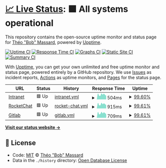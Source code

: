 # [📈 Live Status](https://tbobm.github.io/etna-uptime): <!--live status--> **🟩 All systems operational**

This repository contains the open-source uptime monitor and status page for [Théo "Bob" Massard](https://www.linkedin.com/in/tbobm/), powered by [Upptime](https://github.com/upptime/upptime).

[![Uptime CI](https://github.com/koj-co/upptime/workflows/Uptime%20CI/badge.svg)](https://github.com/koj-co/upptime/actions?query=workflow%3A%22Uptime+CI%22)
[![Response Time CI](https://github.com/koj-co/upptime/workflows/Response%20Time%20CI/badge.svg)](https://github.com/koj-co/upptime/actions?query=workflow%3A%22Response+Time+CI%22)
[![Graphs CI](https://github.com/koj-co/upptime/workflows/Graphs%20CI/badge.svg)](https://github.com/koj-co/upptime/actions?query=workflow%3A%22Graphs+CI%22)
[![Static Site CI](https://github.com/koj-co/upptime/workflows/Static%20Site%20CI/badge.svg)](https://github.com/koj-co/upptime/actions?query=workflow%3A%22Static+Site+CI%22)
[![Summary CI](https://github.com/koj-co/upptime/workflows/Summary%20CI/badge.svg)](https://github.com/koj-co/upptime/actions?query=workflow%3A%22Summary+CI%22)

With [Upptime](https://upptime.js.org), you can get your own unlimited and free uptime monitor and status page, powered entirely by a GitHub repository. We use [Issues](https://github.com/tbobm/etna-uptime/issues) as incident reports, [Actions](https://github.com/tbobm/etna-uptime/actions) as uptime monitors, and [Pages](https://tbobm.github.io/etna-uptime) for the status page.

<!--start: status pages-->
<!-- This summary is generated by Upptime (https://github.com/upptime/upptime) -->
<!-- Do not edit this manually, your changes will be overwritten -->
<!-- prettier-ignore -->
| URL | Status | History | Response Time | Uptime |
| --- | ------ | ------- | ------------- | ------ |
| <img alt="" src="https://icons.duckduckgo.com/ip3/intra.etna-alternance.net.ico" height="13"> [Intranet](https://intra.etna-alternance.net) | 🟩 Up | [intranet.yml](https://github.com/tbobm/etna-uptime/commits/HEAD/history/intranet.yml) | <details><summary><img alt="Response time graph" src="./graphs/intranet/response-time-week.png" height="20"> 504ms</summary><br><a href="https://tbobm.github.io/etna-uptime/history/intranet"><img alt="Response time 726" src="https://img.shields.io/endpoint?url=https%3A%2F%2Fraw.githubusercontent.com%2Ftbobm%2Fetna-uptime%2FHEAD%2Fapi%2Fintranet%2Fresponse-time.json"></a><br><a href="https://tbobm.github.io/etna-uptime/history/intranet"><img alt="24-hour response time 530" src="https://img.shields.io/endpoint?url=https%3A%2F%2Fraw.githubusercontent.com%2Ftbobm%2Fetna-uptime%2FHEAD%2Fapi%2Fintranet%2Fresponse-time-day.json"></a><br><a href="https://tbobm.github.io/etna-uptime/history/intranet"><img alt="7-day response time 504" src="https://img.shields.io/endpoint?url=https%3A%2F%2Fraw.githubusercontent.com%2Ftbobm%2Fetna-uptime%2FHEAD%2Fapi%2Fintranet%2Fresponse-time-week.json"></a><br><a href="https://tbobm.github.io/etna-uptime/history/intranet"><img alt="30-day response time 546" src="https://img.shields.io/endpoint?url=https%3A%2F%2Fraw.githubusercontent.com%2Ftbobm%2Fetna-uptime%2FHEAD%2Fapi%2Fintranet%2Fresponse-time-month.json"></a><br><a href="https://tbobm.github.io/etna-uptime/history/intranet"><img alt="1-year response time 707" src="https://img.shields.io/endpoint?url=https%3A%2F%2Fraw.githubusercontent.com%2Ftbobm%2Fetna-uptime%2FHEAD%2Fapi%2Fintranet%2Fresponse-time-year.json"></a></details> | <details><summary><a href="https://tbobm.github.io/etna-uptime/history/intranet">99.60%</a></summary><a href="https://tbobm.github.io/etna-uptime/history/intranet"><img alt="All-time uptime 99.19%" src="https://img.shields.io/endpoint?url=https%3A%2F%2Fraw.githubusercontent.com%2Ftbobm%2Fetna-uptime%2FHEAD%2Fapi%2Fintranet%2Fuptime.json"></a><br><a href="https://tbobm.github.io/etna-uptime/history/intranet"><img alt="24-hour uptime 100.00%" src="https://img.shields.io/endpoint?url=https%3A%2F%2Fraw.githubusercontent.com%2Ftbobm%2Fetna-uptime%2FHEAD%2Fapi%2Fintranet%2Fuptime-day.json"></a><br><a href="https://tbobm.github.io/etna-uptime/history/intranet"><img alt="7-day uptime 99.60%" src="https://img.shields.io/endpoint?url=https%3A%2F%2Fraw.githubusercontent.com%2Ftbobm%2Fetna-uptime%2FHEAD%2Fapi%2Fintranet%2Fuptime-week.json"></a><br><a href="https://tbobm.github.io/etna-uptime/history/intranet"><img alt="30-day uptime 99.73%" src="https://img.shields.io/endpoint?url=https%3A%2F%2Fraw.githubusercontent.com%2Ftbobm%2Fetna-uptime%2FHEAD%2Fapi%2Fintranet%2Fuptime-month.json"></a><br><a href="https://tbobm.github.io/etna-uptime/history/intranet"><img alt="1-year uptime 98.51%" src="https://img.shields.io/endpoint?url=https%3A%2F%2Fraw.githubusercontent.com%2Ftbobm%2Fetna-uptime%2FHEAD%2Fapi%2Fintranet%2Fuptime-year.json"></a></details>
| <img alt="" src="https://icons.duckduckgo.com/ip3/rocket.etna.io.ico" height="13"> [RocketChat](https://rocket.etna.io) | 🟩 Up | [rocket-chat.yml](https://github.com/tbobm/etna-uptime/commits/HEAD/history/rocket-chat.yml) | <details><summary><img alt="Response time graph" src="./graphs/rocket-chat/response-time-week.png" height="20"> 915ms</summary><br><a href="https://tbobm.github.io/etna-uptime/history/rocket-chat"><img alt="Response time 935" src="https://img.shields.io/endpoint?url=https%3A%2F%2Fraw.githubusercontent.com%2Ftbobm%2Fetna-uptime%2FHEAD%2Fapi%2Frocket-chat%2Fresponse-time.json"></a><br><a href="https://tbobm.github.io/etna-uptime/history/rocket-chat"><img alt="24-hour response time 979" src="https://img.shields.io/endpoint?url=https%3A%2F%2Fraw.githubusercontent.com%2Ftbobm%2Fetna-uptime%2FHEAD%2Fapi%2Frocket-chat%2Fresponse-time-day.json"></a><br><a href="https://tbobm.github.io/etna-uptime/history/rocket-chat"><img alt="7-day response time 915" src="https://img.shields.io/endpoint?url=https%3A%2F%2Fraw.githubusercontent.com%2Ftbobm%2Fetna-uptime%2FHEAD%2Fapi%2Frocket-chat%2Fresponse-time-week.json"></a><br><a href="https://tbobm.github.io/etna-uptime/history/rocket-chat"><img alt="30-day response time 1001" src="https://img.shields.io/endpoint?url=https%3A%2F%2Fraw.githubusercontent.com%2Ftbobm%2Fetna-uptime%2FHEAD%2Fapi%2Frocket-chat%2Fresponse-time-month.json"></a><br><a href="https://tbobm.github.io/etna-uptime/history/rocket-chat"><img alt="1-year response time 952" src="https://img.shields.io/endpoint?url=https%3A%2F%2Fraw.githubusercontent.com%2Ftbobm%2Fetna-uptime%2FHEAD%2Fapi%2Frocket-chat%2Fresponse-time-year.json"></a></details> | <details><summary><a href="https://tbobm.github.io/etna-uptime/history/rocket-chat">99.61%</a></summary><a href="https://tbobm.github.io/etna-uptime/history/rocket-chat"><img alt="All-time uptime 99.10%" src="https://img.shields.io/endpoint?url=https%3A%2F%2Fraw.githubusercontent.com%2Ftbobm%2Fetna-uptime%2FHEAD%2Fapi%2Frocket-chat%2Fuptime.json"></a><br><a href="https://tbobm.github.io/etna-uptime/history/rocket-chat"><img alt="24-hour uptime 100.00%" src="https://img.shields.io/endpoint?url=https%3A%2F%2Fraw.githubusercontent.com%2Ftbobm%2Fetna-uptime%2FHEAD%2Fapi%2Frocket-chat%2Fuptime-day.json"></a><br><a href="https://tbobm.github.io/etna-uptime/history/rocket-chat"><img alt="7-day uptime 99.61%" src="https://img.shields.io/endpoint?url=https%3A%2F%2Fraw.githubusercontent.com%2Ftbobm%2Fetna-uptime%2FHEAD%2Fapi%2Frocket-chat%2Fuptime-week.json"></a><br><a href="https://tbobm.github.io/etna-uptime/history/rocket-chat"><img alt="30-day uptime 99.91%" src="https://img.shields.io/endpoint?url=https%3A%2F%2Fraw.githubusercontent.com%2Ftbobm%2Fetna-uptime%2FHEAD%2Fapi%2Frocket-chat%2Fuptime-month.json"></a><br><a href="https://tbobm.github.io/etna-uptime/history/rocket-chat"><img alt="1-year uptime 98.97%" src="https://img.shields.io/endpoint?url=https%3A%2F%2Fraw.githubusercontent.com%2Ftbobm%2Fetna-uptime%2FHEAD%2Fapi%2Frocket-chat%2Fuptime-year.json"></a></details>
| <img alt="" src="https://icons.duckduckgo.com/ip3/rendu-git.etna-alternance.net.ico" height="13"> [Gitlab](https://rendu-git.etna-alternance.net/) | 🟩 Up | [gitlab.yml](https://github.com/tbobm/etna-uptime/commits/HEAD/history/gitlab.yml) | <details><summary><img alt="Response time graph" src="./graphs/gitlab/response-time-week.png" height="20"> 709ms</summary><br><a href="https://tbobm.github.io/etna-uptime/history/gitlab"><img alt="Response time 779" src="https://img.shields.io/endpoint?url=https%3A%2F%2Fraw.githubusercontent.com%2Ftbobm%2Fetna-uptime%2FHEAD%2Fapi%2Fgitlab%2Fresponse-time.json"></a><br><a href="https://tbobm.github.io/etna-uptime/history/gitlab"><img alt="24-hour response time 724" src="https://img.shields.io/endpoint?url=https%3A%2F%2Fraw.githubusercontent.com%2Ftbobm%2Fetna-uptime%2FHEAD%2Fapi%2Fgitlab%2Fresponse-time-day.json"></a><br><a href="https://tbobm.github.io/etna-uptime/history/gitlab"><img alt="7-day response time 709" src="https://img.shields.io/endpoint?url=https%3A%2F%2Fraw.githubusercontent.com%2Ftbobm%2Fetna-uptime%2FHEAD%2Fapi%2Fgitlab%2Fresponse-time-week.json"></a><br><a href="https://tbobm.github.io/etna-uptime/history/gitlab"><img alt="30-day response time 778" src="https://img.shields.io/endpoint?url=https%3A%2F%2Fraw.githubusercontent.com%2Ftbobm%2Fetna-uptime%2FHEAD%2Fapi%2Fgitlab%2Fresponse-time-month.json"></a><br><a href="https://tbobm.github.io/etna-uptime/history/gitlab"><img alt="1-year response time 817" src="https://img.shields.io/endpoint?url=https%3A%2F%2Fraw.githubusercontent.com%2Ftbobm%2Fetna-uptime%2FHEAD%2Fapi%2Fgitlab%2Fresponse-time-year.json"></a></details> | <details><summary><a href="https://tbobm.github.io/etna-uptime/history/gitlab">99.61%</a></summary><a href="https://tbobm.github.io/etna-uptime/history/gitlab"><img alt="All-time uptime 88.02%" src="https://img.shields.io/endpoint?url=https%3A%2F%2Fraw.githubusercontent.com%2Ftbobm%2Fetna-uptime%2FHEAD%2Fapi%2Fgitlab%2Fuptime.json"></a><br><a href="https://tbobm.github.io/etna-uptime/history/gitlab"><img alt="24-hour uptime 100.00%" src="https://img.shields.io/endpoint?url=https%3A%2F%2Fraw.githubusercontent.com%2Ftbobm%2Fetna-uptime%2FHEAD%2Fapi%2Fgitlab%2Fuptime-day.json"></a><br><a href="https://tbobm.github.io/etna-uptime/history/gitlab"><img alt="7-day uptime 99.61%" src="https://img.shields.io/endpoint?url=https%3A%2F%2Fraw.githubusercontent.com%2Ftbobm%2Fetna-uptime%2FHEAD%2Fapi%2Fgitlab%2Fuptime-week.json"></a><br><a href="https://tbobm.github.io/etna-uptime/history/gitlab"><img alt="30-day uptime 96.54%" src="https://img.shields.io/endpoint?url=https%3A%2F%2Fraw.githubusercontent.com%2Ftbobm%2Fetna-uptime%2FHEAD%2Fapi%2Fgitlab%2Fuptime-month.json"></a><br><a href="https://tbobm.github.io/etna-uptime/history/gitlab"><img alt="1-year uptime 99.27%" src="https://img.shields.io/endpoint?url=https%3A%2F%2Fraw.githubusercontent.com%2Ftbobm%2Fetna-uptime%2FHEAD%2Fapi%2Fgitlab%2Fuptime-year.json"></a></details>

<!--end: status pages-->

[**Visit our status website →**](https://tbobm.github.io/etna-uptime)

## 📄 License

- Code: [MIT](./LICENSE) © [Théo "Bob" Massard](https://www.linkedin.com/in/tbobm/)
- Data in the `./history` directory: [Open Database License](https://opendatacommons.org/licenses/odbl/1-0/)
